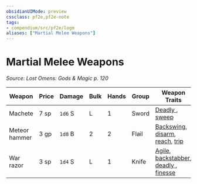 ```yaml
---
obsidianUIMode: preview
cssclass: pf2e,pf2e-note
tags:
- compendium/src/pf2e/logm
aliases: ["Martial Melee Weapons"]
---
```

# Martial Melee Weapons  
*Source: Lost Omens: Gods & Magic p. 120*  

| Weapon | Price | Damage | Bulk | Hands | Group | Weapon Traits |
|--------|-------|--------|------|-------|-------|---------------|
| Machete | 7 sp | `1d6` S | L | 1 | Sword | [Deadly <d8>](rules/traits/deadly-d8.md "Deadly Weapon Trait"), [sweep](sweep.md "Sweep Weapon Trait") |
| Meteor hammer | 3 gp | `1d8` B | 2 | 2 | Flail | [Backswing](backswing.md "Backswing Weapon Trait"), [disarm](Reference/Rules/Traits/disarm.md "Disarm Weapon Trait"), [reach](reach.md "Reach Weapon Trait"), [trip](Reference/Rules/Traits/trip.md "Trip Weapon Trait") |
| War razor | 3 sp | `1d4` S | L | 1 | Knife | [Agile](agile.md "Agile Weapon Trait"), [backstabber](backstabber.md "Backstabber Weapon Trait"), [deadly <d8>](rules/traits/deadly-d8.md "Deadly Weapon Trait"), [finesse](finesse.md "Finesse Weapon Trait") |